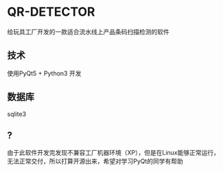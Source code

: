 # QR-DETECTOR
给玩具工厂开发的一款适合流水线上产品条码扫描检测的软件
## 技术
使用PyQt5 + Python3 开发
## 数据库
sqlite3
## ?
由于此软件开发完发现不兼容工厂机器环境（XP），但是在Linux能够正常运行，无法正常交付，所以打算开源出来，希望对学习PyQt的同学有帮助